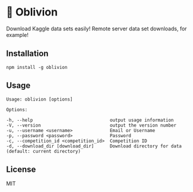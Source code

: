 # 🎲 Oblivion

Download Kaggle data sets easily! Remote server data set downloads, for example!


## Installation

    npm install -g oblivion


## Usage

    Usage: oblivion [options]

    Options:

    -h, --help                             output usage information
    -V, --version                          output the version number
    -u, --username <username>              Email or Username
    -p, --password <password>              Password
    -c, --competition_id <competition_id>  Competition ID
    -d, --download_dir [download_dir]      Download directory for data (default: current directory)


## License

MIT
